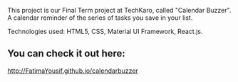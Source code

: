 This project is our Final Term project at TechKaro, called "Calendar Buzzer". A calendar reminder of the series of tasks you save in your list.

Technologies used:
HTML5, CSS, Material UI Framework, React.js.

## You can check it out here:
http://FatimaYousif.github.io/calendarbuzzer
